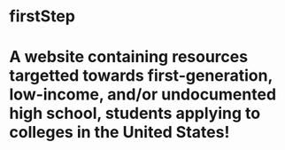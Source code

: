 # firstStep

# A website containing resources targetted towards first-generation, low-income, and/or undocumented high school, students applying to colleges in the United States!
